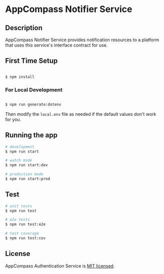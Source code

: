 # AppCompass Notifier Service

## Description

AppCompass Notifier Service provides notification resources to a platform that uses this service's interface contract for use.

## First Time Setup

```bash

$ npm install

```

### For Local Development

```bash

$ npm run generate:dotenv

```

Then modify the `local.env` file as needed if the default values don't work for you.

## Running the app

```bash
# development
$ npm run start

# watch mode
$ npm run start:dev

# production mode
$ npm run start:prod
```

## Test

```bash
# unit tests
$ npm run test

# e2e tests
$ npm run test:e2e

# test coverage
$ npm run test:cov
```

## License

AppCompass Authentication Service is [MIT licensed](LICENSE).
